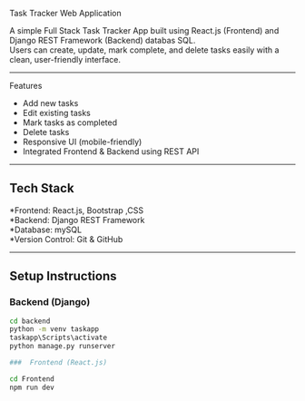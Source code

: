 Task Tracker Web Application

A simple Full Stack Task Tracker App built using React.js (Frontend) and Django REST Framework (Backend) databas SQL.  
Users can create, update, mark complete, and delete tasks easily with a clean, user-friendly interface.

---
 Features

-  Add new tasks  
-  Edit existing tasks  
-  Mark tasks as completed  
-  Delete tasks  
-  Responsive UI (mobile-friendly)  
-  Integrated Frontend & Backend using REST API

---

##  Tech Stack

*Frontend: React.js, Bootstrap ,CSS  
*Backend: Django REST Framework  
*Database: mySQL  
*Version Control: Git & GitHub

---

##  Setup Instructions

###  Backend (Django)
```bash
cd backend
python -m venv taskapp
taskapp\Scripts\activate 
python manage.py runserver

###  Frontend (React.js)

cd Frontend
npm run dev



